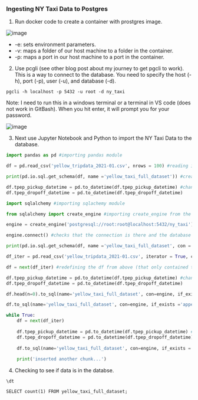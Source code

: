
### Ingesting NY Taxi Data to Postgres

1. Run docker code to create a container with prostgres image.

![image](https://user-images.githubusercontent.com/54118138/157337524-6d787014-fa2e-4157-904c-0bc1133cc491.png)

  - -e: sets environment parameters.
  - -v: maps a folder of our host machine to a folder in the container.
  - -p: maps a port in our host machine to a port in the container. 

2. Use pcgli (see other blog post about my journey to get pgcli to work). This is a way to connect to the database. You need to specify the host (-h), port (-p), user (-u), and database (-d).

```consule
pgcli -h localhost -p 5432 -u root -d ny_taxi
```

Note: I need to run this in a windows terminal or a terminal in VS code (does not work in GitBash). When you hit enter, it will prompt you for your password. 

![image](https://user-images.githubusercontent.com/54118138/157325156-0dc718e0-4d96-454c-9fb2-38c373d99e19.png)

3. Next use Jupyter Notebook and Python to import the NY Taxi Data to the database. 

```python
import pandas as pd #importing pandas module
```


```python
df = pd.read_csv('yellow_tripdata_2021-01.csv', nrows = 100) #reading in the first 100 rows of the dataset
```


```python
print(pd.io.sql.get_schema(df, name ='yellow_taxi_full_dataset')) #creating a schema (specifies what columns and what type they are) coverting dataframe to DDL (language used for specifying schemas); notice pickup and dropoff times are TEXT
```

```python
df.tpep_pickup_datetime = pd.to_datetime(df.tpep_pickup_datetime) #changing pickup and drop off time as timestamp
df.tpep_dropoff_datetime = pd.to_datetime(df.tpep_dropoff_datetime)
```


```python
import sqlalchemy #importing sqlachemy module
```


```python
from sqlalchemy import create_engine #importing create_engine from the sqlalchemy module
```


```python
engine = create_engine('postgresql://root:root@localhost:5432/ny_taxi') #creating the 'engine' that connects to postgres.
```


```python
engine.connect() #checks that the connection is there and the database is up and running
```

```python
print(pd.io.sql.get_schema(df, name ='yellow_taxi_full_dataset', con = engine)) #sending schema to postgres
```

```python
df_iter = pd.read_csv('yellow_tripdata_2021-01.csv', iterator = True, chunksize = 100000) #Splitting dataset into chunks. Will read chunks into postgres 1 at a time
```


```python
df = next(df_iter) #redefining the df from above (that only contained the first 100 rows)
```


```python
df.tpep_pickup_datetime = pd.to_datetime(df.tpep_pickup_datetime) #changing pickup and drop off time as timestamp
df.tpep_dropoff_datetime = pd.to_datetime(df.tpep_dropoff_datetime)
```


```python
df.head(n=0).to_sql(name='yellow_taxi_full_dataset', con=engine, if_exists ='replace') #creating a table in postgres with just the column names and no data
```


```python
df.to_sql(name='yellow_taxi_full_dataset', con=engine, if_exists ='append') #adding data to the table (the first 100000 rows)
```


```python
while True:
    df = next(df_iter)
    
    df.tpep_pickup_datetime = pd.to_datetime(df.tpep_pickup_datetime) #changing pickup and drop off time as timestamp
    df.tpep_dropoff_datetime = pd.to_datetime(df.tpep_dropoff_datetime)
    
    df.to_sql(name='yellow_taxi_full_dataset', con=engine, if_exists ='append') #adding the next 100000 rows
    
    print('inserted another chunk...')
```

4. Checking to see if data is in the databse.

```consule
\dt
```

```consule
SELECT count(1) FROM yellow_taxi_full_dataset;
```
